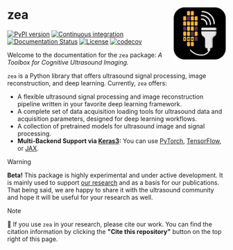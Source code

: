 # zea <img src="https://raw.githubusercontent.com/tue-bmd/zea/main/docs/_static/zea-logo.png" width="120" height="120" align="right" alt="zea Logo" />


[![PyPI version](https://img.shields.io/pypi/v/zea)](https://pypi.org/project/zea/)
[![Continuous integration](https://github.com/tue-bmd/zea/actions/workflows/ci-pipeline.yaml/badge.svg)](https://github.com/tue-bmd/zea/actions/workflows/ci-pipeline.yaml)
[![Documentation Status](https://readthedocs.org/projects/zea/badge/?version=latest)](https://zea.readthedocs.io/en/latest/?badge=latest)
[![License](https://img.shields.io/github/license/tue-bmd/zea)](https://github.com/tue-bmd/zea/blob/main/LICENSE)
[![codecov](https://codecov.io/gh/tue-bmd/zea/branch/main/graph/badge.svg)](https://codecov.io/gh/tue-bmd/zea)

Welcome to the documentation for the `zea` package: *A Toolbox for Cognitive Ultrasound Imaging.*

`zea` is a Python library that offers ultrasound signal processing, image reconstruction, and deep learning. Currently, `zea` offers:

- A flexible ultrasound signal processing and image reconstruction pipeline written in your favorite deep learning framework.
- A complete set of data acquisition loading tools for ultrasound data and acquisition parameters, designed for deep learning workflows.
- A collection of pretrained models for ultrasound image and signal processing.
- **Multi-Backend Support via [Keras3](https://keras.io/keras_3/):** You can use [PyTorch](https://github.com/pytorch/pytorch), [TensorFlow](https://github.com/tensorflow/tensorflow), or [JAX](https://github.com/google/jax).

> [!WARNING]
> **Beta!**
> This package is highly experimental and under active development. It is mainly used to support [our research](https://www.tue.nl/en/research/research-groups/signal-processing-systems/biomedical-diagnostics-lab) and as a basis for our publications. That being said, we are happy to share it with the ultrasound community and hope it will be useful for your research as well.

> [!NOTE]
> 📖 If you use `zea` in your research, please cite our work.
> You can find the citation information by clicking the **"Cite this repository"** button on the top right of this page.
